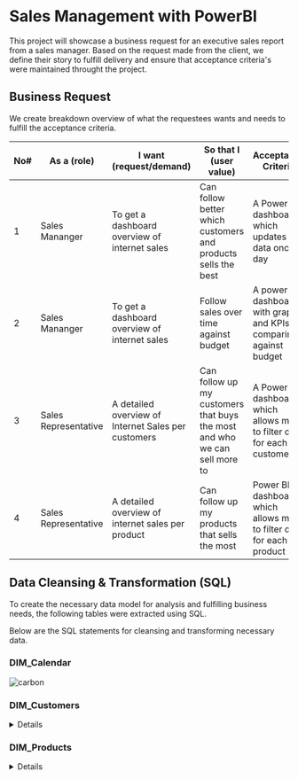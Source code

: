 # Sales Management with PowerBI
This project will showcase a business request for an executive sales report from a sales manager. Based on the request made from the client, we define their story to fulfill delivery and ensure that acceptance criteria's were maintained throught the project.

## Business Request
We create breakdown overview of what the requestees wants and needs to fulfill the acceptance criteria.

| No# | As a (role) | I want (request/demand) | So that I (user value) | Acceptance Criteria |
--- | --- | --- | --- | --- 
| 1 | Sales Mananger | To get a dashboard overview of internet sales | Can follow better which customers and products sells the best | A Power BI dashboard which updates data once a day |
| 2 | Sales Mananger | To get a dashboard overview of internet sales | Follow sales over time against budget | A power BI dashboard with graphs and KPIs comparing against budget |
| 3 | Sales Representative | A detailed overview of Internet Sales per customers | Can follow up my customers that buys the most and who we can sell more to | A Power BI dashboard which allows me to filter data for each customer |
| 4 | Sales Representative | A detailed overview of internet sales per product | Can follow up my products that sells the most | Power BI dashboard which allows me to filter data for each product |

## Data Cleansing & Transformation (SQL)
To create the necessary data model for analysis and fulfilling business needs, the following tables were extracted using SQL.

Below are the SQL statements for cleansing and transforming necessary data.


### DIM_Calendar
<Queries>
  
![carbon](https://user-images.githubusercontent.com/70506634/139749481-a5847a01-4178-485c-8323-9410d4581e13.png)
  
  
### DIM_Customers
<details>
  
![carbon](https://user-images.githubusercontent.com/70506634/139749758-a5af367b-1e35-447f-b53b-369fd665e85a.png)
</details>
  
### DIM_Products
<details>
![DIM_Products](https://user-images.githubusercontent.com/70506634/139749856-9105f915-81e8-4fc7-9ac4-34ca449e561b.png)
  </details>


